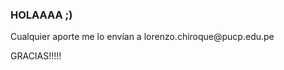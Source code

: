 ### HOLAAAA ;)

<!--
**lorenzochiroque/lorenzochiroque** is a ✨ _special_ ✨ repository because its `README.md` (this file) appears on your GitHub profile.




Una breve descripción...


Estudiante de economía que está interesando en ver cómo funciona el mundo. Disfruto los momentos con amigos y escuchar música. Me encuentro en búsqueda de diferentes retos y oportunidades en el sector financiero. Destaco en los temas relacionados con la evaluación de proyectos y financiamiento. Manejo diferentes lenguajes de programación, partiendo por Stata, R, Python y VBA. 

- 🔭 Actualmente busco especializarme en los temas relacionados con las finanzas, toda la part eteórica y algo de práctica si es posible :)
- 🌱 Actualmente creciendo gracias a mi casa de estudios PUCP.
- 🤔 Buscando ayuda en la formación profesional, todo consejo es bienvenido :p
- 😄 Pronombres: He/Him
- ⚡  Dato curioso: me gusta cocinar, amante de la comida peruana 

--> Cualquier aporte me lo envían a lorenzo.chiroque@pucp.edu.pe 
GRACIAS!!!!!
